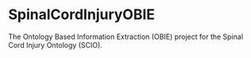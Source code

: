 # SpinalCordInjuryOBIE
The Ontology Based Information Extraction (OBIE) project for the Spinal Cord Injury Ontology (SCIO).   
